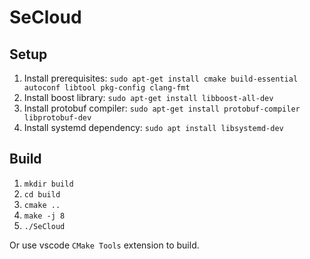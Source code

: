 # SeCloud

## Setup
1. Install prerequisites: `sudo apt-get install cmake build-essential autoconf libtool pkg-config clang-fmt`
2. Install boost library: `sudo apt-get install libboost-all-dev`
3. Install protobuf compiler: `sudo apt-get install protobuf-compiler libprotobuf-dev`
4. Install systemd dependency: `sudo apt install libsystemd-dev`

## Build
1. `mkdir build`
2. `cd build`
3. `cmake ..`
4. `make -j 8`
5. `./SeCloud`

Or use vscode `CMake Tools` extension to build.

